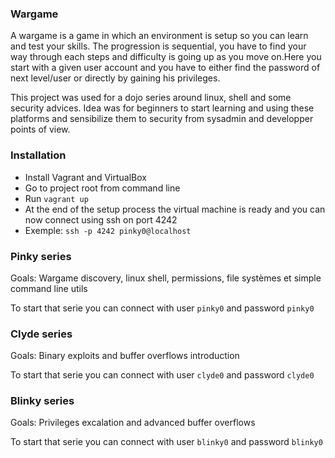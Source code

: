 
### Wargame ###

A wargame is a game in which an environment is setup so you can learn and test your skills. The progression is sequential, you have to find your way through each steps and difficulty is going up as you move on.Here you start with a given user account and you have to either find the password of next level/user or directly by gaining his privileges.

This project was used for a dojo series around linux, shell and some security advices. Idea was for beginners to start learning and using these platforms and sensibilize them to security from sysadmin and developper points of view.


### Installation ###

* Install Vagrant and VirtualBox
* Go to project root from command line
* Run `vagrant up`
* At the end of the setup process the virtual machine is ready and you can now connect using ssh on port 4242
* Exemple: `ssh -p 4242 pinky0@localhost`


### Pinky series ###

Goals: Wargame discovery, linux shell, permissions, file systèmes et simple command line utils

To start that serie you can connect with user `pinky0` and password `pinky0`


### Clyde series ###

Goals: Binary exploits and buffer overflows introduction

To start that serie you can connect with user `clyde0` and password `clyde0`


### Blinky series ###

Goals: Privileges excalation and advanced buffer overflows

To start that serie you can connect with user `blinky0` and password `blinky0`

